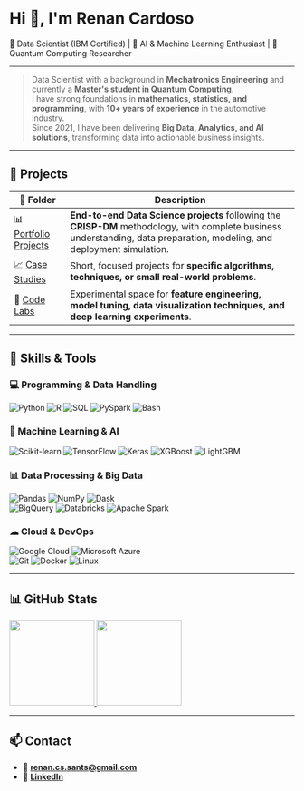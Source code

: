 <h1 align="left">Hi 👋, I'm Renan Cardoso</h1>

🎯 Data Scientist (IBM Certified) | 🤖 AI & Machine Learning Enthusiast | 🧠 Quantum Computing Researcher  

---

> Data Scientist with a background in **Mechatronics Engineering** and currently a **Master's student in Quantum Computing**.  
> I have strong foundations in **mathematics, statistics, and programming**, with **10+ years of experience** in the automotive industry.  
> Since 2021, I have been delivering **Big Data, Analytics, and AI solutions**, transforming data into actionable business insights.  

---

## 🚀 Projects

| 📂 Folder | Description |
|-----------|-------------|
| 📊 [Portfolio Projects](https://github.com/reynancs/portfolio-projects/) | **End-to-end Data Science projects** following the **CRISP-DM** methodology, with complete business understanding, data preparation, modeling, and deployment simulation. |
| 📈 [Case Studies](https://reynancs.github.io/cases-study/) | Short, focused projects for **specific algorithms, techniques, or small real-world problems**. |
| 🧪 [Code Labs](https://github.com/reynancs/code-lab) | Experimental space for **feature engineering, model tuning, data visualization techniques, and deep learning experiments**. |

---


## 🧠 Skills & Tools

### 💻 Programming & Data Handling  
![Python](https://img.shields.io/badge/Python-3776AB?style=for-the-badge&logo=python&logoColor=white) 
![R](https://img.shields.io/badge/R-276DC3?style=for-the-badge&logo=r&logoColor=white) 
![SQL](https://img.shields.io/badge/SQL-4479A1?style=for-the-badge&logo=postgresql&logoColor=white) 
![PySpark](https://img.shields.io/badge/PySpark-E25A1C?style=for-the-badge&logo=apachespark&logoColor=white) 
![Bash](https://img.shields.io/badge/Bash-4EAA25?style=for-the-badge&logo=gnubash&logoColor=white)  

### 🤖 Machine Learning & AI  
![Scikit-learn](https://img.shields.io/badge/scikit--learn-F7931E?style=for-the-badge&logo=scikit-learn&logoColor=white) 
![TensorFlow](https://img.shields.io/badge/TensorFlow-FF6F00?style=for-the-badge&logo=tensorflow&logoColor=white) 
![Keras](https://img.shields.io/badge/Keras-D00000?style=for-the-badge&logo=keras&logoColor=white) 
![XGBoost](https://img.shields.io/badge/XGBoost-EB5B28?style=for-the-badge) 
![LightGBM](https://img.shields.io/badge/LightGBM-9DC02E?style=for-the-badge)  

### 📊 Data Processing & Big Data  
![Pandas](https://img.shields.io/badge/Pandas-150458?style=for-the-badge&logo=pandas&logoColor=white) 
![NumPy](https://img.shields.io/badge/NumPy-013243?style=for-the-badge&logo=numpy&logoColor=white) 
![Dask](https://img.shields.io/badge/Dask-FDB515?style=for-the-badge&logo=dask&logoColor=black)  
![BigQuery](https://img.shields.io/badge/BigQuery-4285F4?style=for-the-badge&logo=googlecloud&logoColor=white) 
![Databricks](https://img.shields.io/badge/Databricks-FF3621?style=for-the-badge&logo=databricks&logoColor=white) 
![Apache Spark](https://img.shields.io/badge/Apache_Spark-E25A1C?style=for-the-badge&logo=apachespark&logoColor=white)  

### ☁ Cloud & DevOps  
![Google Cloud](https://img.shields.io/badge/Google%20Cloud-4285F4?style=for-the-badge&logo=googlecloud&logoColor=white) 
![Microsoft Azure](https://img.shields.io/badge/Microsoft_Azure-0078D4?style=for-the-badge&logo=microsoftazure&logoColor=white)  
![Git](https://img.shields.io/badge/Git-F05032?style=for-the-badge&logo=git&logoColor=white) 
![Docker](https://img.shields.io/badge/Docker-2496ED?style=for-the-badge&logo=docker&logoColor=white) 
![Linux](https://img.shields.io/badge/Linux-FCC624?style=for-the-badge&logo=linux&logoColor=black)  

---

## 📊 GitHub Stats
<p align="left">
<a href="https://github.com/reynancs">
  <img height="150em" src="https://github-readme-stats-eight-theta.vercel.app/api?username=reynancs&show_icons=true&theme=transparent&include_all_commits=true&count_private=true"/>
  <img height="150em" src="https://github-readme-stats-eight-theta.vercel.app/api/top-langs/?username=reynancs&layout=compact&langs_count=8&theme=transparent"/>
</a>
</p>

---

## 📫 Contact
- 📧 **renan.cs.sants@gmail.com**  
- 💼 [**LinkedIn**](https://www.linkedin.com/in/renan-cardoso-8323b151/)  